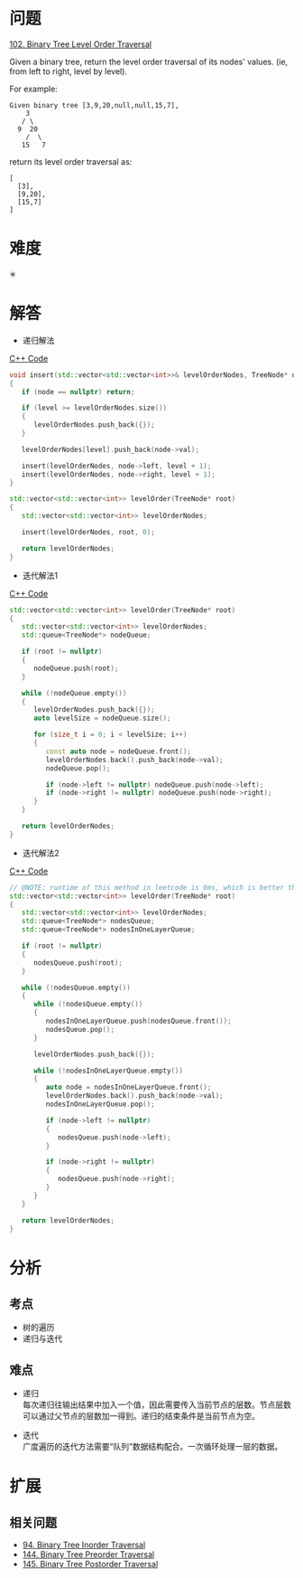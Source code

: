 # 问题
[102. Binary Tree Level Order Traversal](https://leetcode.com/problems/binary-tree-level-order-traversal/)

Given a binary tree, return the level order traversal of its nodes' values. (ie, from left to right, level by level).

For example:
```
Given binary tree [3,9,20,null,null,15,7],
    3
   / \
  9  20
    /  \
   15   7
```
return its level order traversal as:
```
[
  [3],
  [9,20],
  [15,7]
]
```


# 难度
✳

# 解答
- 递归解法

[C++ Code](./code/102.Binary-Tree-Level-Order-Traversal/main.cpp)
```cpp
void insert(std::vector<std::vector<int>>& levelOrderNodes, TreeNode* node, int level)
{
   if (node == nullptr) return;

   if (level >= levelOrderNodes.size())
   {
      levelOrderNodes.push_back({});
   }

   levelOrderNodes[level].push_back(node->val);

   insert(levelOrderNodes, node->left, level + 1);
   insert(levelOrderNodes, node->right, level + 1);
}

std::vector<std::vector<int>> levelOrder(TreeNode* root)
{
   std::vector<std::vector<int>> levelOrderNodes;

   insert(levelOrderNodes, root, 0);

   return levelOrderNodes;
}
```

- 迭代解法1

[C++ Code](./code/102.Binary-Tree-Level-Order-Traversal/main.cpp)
```cpp
std::vector<std::vector<int>> levelOrder(TreeNode* root)
{
   std::vector<std::vector<int>> levelOrderNodes;
   std::queue<TreeNode*> nodeQueue;

   if (root != nullptr)
   {
      nodeQueue.push(root);
   }

   while (!nodeQueue.empty())
   {
      levelOrderNodes.push_back({});
      auto levelSize = nodeQueue.size();

      for (size_t i = 0; i < levelSize; i++)
      {
         const auto node = nodeQueue.front();
         levelOrderNodes.back().push_back(node->val);
         nodeQueue.pop();

         if (node->left != nullptr) nodeQueue.push(node->left);
         if (node->right != nullptr) nodeQueue.push(node->right);
      }
   }

   return levelOrderNodes;
}
```

- 迭代解法2

[C++ Code](./code/102.Binary-Tree-Level-Order-Traversal/main.cpp)
```cpp
// @NOTE: runtime of this method in leetcode is 0ms, which is better than other methods.
std::vector<std::vector<int>> levelOrder(TreeNode* root)
{
   std::vector<std::vector<int>> levelOrderNodes;
   std::queue<TreeNode*> nodesQueue;
   std::queue<TreeNode*> nodesInOneLayerQueue;

   if (root != nullptr)
   {
      nodesQueue.push(root);
   }

   while (!nodesQueue.empty())
   {
      while (!nodesQueue.empty())
      {
         nodesInOneLayerQueue.push(nodesQueue.front());
         nodesQueue.pop();
      }

      levelOrderNodes.push_back({});

      while (!nodesInOneLayerQueue.empty())
      {
         auto node = nodesInOneLayerQueue.front();
         levelOrderNodes.back().push_back(node->val);
         nodesInOneLayerQueue.pop();

         if (node->left != nullptr)
         {
            nodesQueue.push(node->left);
         }

         if (node->right != nullptr)
         {
            nodesQueue.push(node->right);
         }
      }
   }

   return levelOrderNodes;
}
```

# 分析
## 考点
* 树的遍历
* 递归与迭代

## 难点
* 递归<br>
每次递归往输出结果中加入一个值，因此需要传入当前节点的层数。节点层数可以通过父节点的层数加一得到。递归的结束条件是当前节点为空。

* 迭代<br>
广度遍历的迭代方法需要“队列”数据结构配合。一次循环处理一层的数据。

# 扩展
## 相关问题
* [94. Binary Tree Inorder Traversal](94.Binary-Tree-Inorder-Traversal.md)
* [144. Binary Tree Preorder Traversal](144.Binary-Tree-Preorder-Traversal.md)
* [145. Binary Tree Postorder Traversal](145.Binary-Tree-Postorder-Traversal.md)
